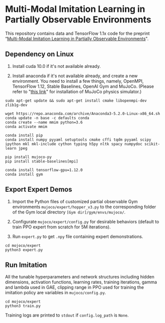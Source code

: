 # Multi-Modal Imitation Learning in Partially Observable Environments

This repository contains data and TensorFlow 1.1x code for the preprint “[Multi-Modal Imitation Learning in Partially Observable Environments](https://markfzp.github.io/data/AAMAS2020_Imitation.pdf)".

## Dependency on Linux

1. Install cuda 10.0 if it's not available already. 

2. Install anaconda if it's not available already, and create a new environment. You need to install a few things, namely, OpenMPI, TensorFlow 1.12, Stable Baselines, OpenAI Gym and MuJoCo. (Please refer to "[this link](https://www.roboti.us/license.html)" for installation of MuJoCo physics simulator.)

```
sudo apt-get update && sudo apt-get install cmake libopenmpi-dev zlib1g-dev

wget https://repo.anaconda.com/archive/Anaconda3-5.2.0-Linux-x86_64.sh
conda update -n base -c defaults conda
conda create --name mmim python=3.6
conda activate mmim

conda install pip
conda install numpy pyyaml setuptools cmake cffi tqdm pyyaml scipy ipython mkl mkl-include cython typing h5py nltk spacy numpydoc scikit-learn jpeg

pip install mujoco-py
pip install stable-baselines[mpi]

conda install tensorflow-gpu=1.12.0
conda install gym
```

## Export Expert Demos

1. Import the Python files of customized partial observable Gym environments `mujoco/expert/hopper_v3.py` to the corresponding folder of the Gym local directory `[Gym dir]/gym/envs/mujoco/`.

2. Configurate `mujoco/expert/config.py` for desirable behaviors (default to train PPO expert from scratch for 5M iterations). 

3. Run `expert.py` to get `.npy` file containing expert demonstrations.

```
cd mojoco/expert
python3 expert.py
```

## Run Imitation

All the tunable hyperparameters and network structures including hidden dimensions, activation functions, learning rates, training iterations, gamma and lambda used in GAE, clipping range in PPO used for training the imitation policy are variables in `mujoco/config.py`.

```
cd mojoco/expert
python3 train.py
```

Training logs are printed to `stdout` if `config.log_path` is `None`. 






